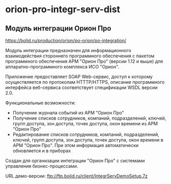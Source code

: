 # orion-pro-integr-serv-dist

## Модуль интеграции Орион Про

https://bolid.ru/production/orion/po-orion/po-integration/

Модуль интеграции предназначен для информационного взаимодействия стороннего программного обеспечения с пакетом программного
обеспечения АРМ "Орион Про" (версии 1.12 и выше) для аппаратно-программного комплекса ИСО "Орион".

Приложение предоставляет SOAP Web-сервис, доступ к которому осуществляется по протоколам HTTTP/HTTPS, описание программного
интерфейса веб-сервиса соответствует спецификации WSDL версии 2.0.

Функциональные возможности:

- Получение журнала событий из АРМ "Орион Про"
- Получение списков сотрудников, компаний, подразделений, ключей, групп доступа, зон доступа, точек доступа, окон времени
из АРМ "Орион Про"
- Редактирование списков сотрудников, компаний, подразделений, ключей, групп доступа, зон доступа, точек доступа, окон времени
в АРМ "Орион Про". При этом информация автоматически обновляется и в приборах

Создан для организации интеграции "Орион Про" с системами управления бизнес-процессами.

URL демо-версии: ftp://ftp.bolid.ru/client/IntegrServDemoSetup.7z

